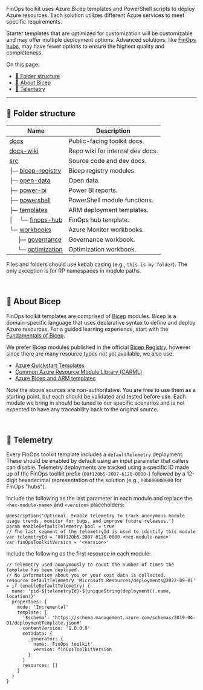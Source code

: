<!-- markdownlint-disable MD041 -->

FinOps toolkit uses Azure Bicep templates and PowerShell scripts to deploy Azure resources. Each solution utilizes different Azure services to meet specific requirements.

Starter templates that are optimized for customization will be customizable and may offer multiple deployment options. Advanced solutions, like [FinOps hubs](templates/finops-hub), may have fewer options to ensure the highest quality and completeness.

On this page:

- [📂 Folder structure](#-folder-structure)
- [🍎 About Bicep](#-about-bicep)
- [🧮 Telemetry](#-telemetry)

---

## 📂 Folder structure

| Name                                                                 | Description                      |
| -------------------------------------------------------------------- | -------------------------------- |
| [docs](../docs)                                                      | Public-facing toolkit docs.      |
| [docs-wiki](../docs-wiki)                                            | Repo wiki for internal dev docs. |
| [src](../src)                                                        | Source code and dev docs.        |
| ├─ [bicep-registry](../src/bicep-registry)                           | Bicep registry modules.          |
| ├─ [open-data](../src/open-data)                                     | Open data.                       |
| ├─ [power-bi](../src/power-bi)                                       | Power BI reports.                |
| ├─ [powershell](../src/powershell)                                   | PowerShell module functions.     |
| ├─ [templates](../src/templates)                                     | ARM deployment templates.        |
| │ &nbsp;&nbsp; └─ [finops-hub](../src/templates/finops-hub)          | FinOps hub template.             |
| └─ [workbooks](../src/workbooks)                                     | Azure Monitor workbooks.         |
| &nbsp; &nbsp;&nbsp; ├─ [governance](../src/templates/governance)     | Governance workbook.             |
| &nbsp; &nbsp;&nbsp; └─ [optimization](../src/templates/optimization) | Optimization workbook.           |

Files and folders should use kebab casing (e.g., `this-is-my-folder`). The only exception is for RP namespaces in module paths.

<br>

## 🍎 About Bicep

FinOps toolkit templates are comprised of [Bicep](https://learn.microsoft.com/azure/azure-resource-manager/bicep) modules. Bicep is a domain-specific language that uses declarative syntax to define and deploy Azure resources. For a guided learning experience, start with the [Fundamentals of Bicep](https://learn.microsoft.com/training/paths/fundamentals-bicep/).

We prefer Bicep modules published in the official [Bicep Registry](https://github.com/Azure/bicep-registry-modules), however since there are many resource types not yet available, we also use:

- [Azure Quickstart Templates](https://github.com/Azure/azure-quickstart-templates)
- [Common Azure Resource Module Library (CARML)](https://github.com/Azure/ResourceModules)
- [Azure Bicep and ARM templates](https://learn.microsoft.com/azure/templates)

Note the above sources are non-authoritative. You are free to use them as a starting point, but each should be validated and tested before use. Each module we bring in should be tuned to our specific scenarios and is not expected to have any traceability back to the original source.

<br>

## 🧮 Telemetry

Every FinOps toolkit template includes a `defaultTelemetry` deployment. These should be enabled by default using an input parameter that callers can disable. Telemetry deployments are tracked using a specific ID made up of the FinOps toolkit prefix (`00f120b5-2007-6120-0000-`) followed by a 12-digit hexadecimal representation of the solution (e.g., `h0b000000000` for FinOps "hubs").

Include the following as the last parameter in each module and replace the `<hex-module-name>` and `<version>` placeholders:

```bicep
@description('Optional. Enable telemetry to track anonymous module usage trends, monitor for bugs, and improve future releases.')
param enableDefaultTelemetry bool = true
// The last segment of the telemetryId is used to identify this module
var telemetryId = '00f120b5-2007-6120-0000-<hex-module-name>'
var finOpsToolkitVersion = '<version>'
```

Include the following as the first resource in each module:

```bicep
// Telemetry used anonymously to count the number of times the template has been deployed.
// No information about you or your cost data is collected.
resource defaultTelemetry 'Microsoft.Resources/deployments@2022-09-01' = if (enableDefaultTelemetry) {
  name: 'pid-${telemetryId}-${uniqueString(deployment().name, location)}'
  properties: {
    mode: 'Incremental'
    template: {
      '$schema': 'https://schema.management.azure.com/schemas/2019-04-01/deploymentTemplate.json#'
      contentVersion: '1.0.0.0'
      metadata: {
        _generator: {
          name: 'FinOps toolkit'
          version: finOpsToolkitVersion
        }
      }
      resources: []
    }
  }
}
```

<!--
INTERNAL ONLY: To view deployments, query ARMProd:

```kusto
Deployments
| where deploymentName startswith 'pid-00f120b5-2007-6120-'
    or generatorName == 'FinOps toolkit'
```
-->

<br>
